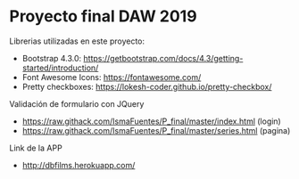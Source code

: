 # Proyecto final DAW 2019

Librerias utilizadas en este proyecto:
- Bootstrap 4.3.0: https://getbootstrap.com/docs/4.3/getting-started/introduction/
- Font Awesome Icons: https://fontawesome.com/
- Pretty checkboxes: https://lokesh-coder.github.io/pretty-checkbox/

Validación de formulario con JQuery

- https://raw.githack.com/IsmaFuentes/P_final/master/index.html (login)
- https://raw.githack.com/IsmaFuentes/P_final/master/series.html (pagina)

Link de la APP
- http://dbfilms.herokuapp.com/
